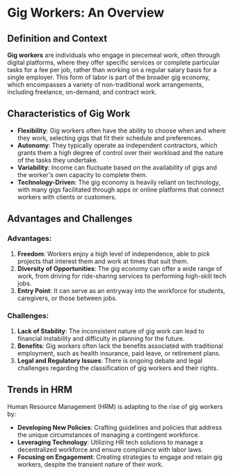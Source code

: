 # Gig Workers: An Overview


## Definition and Context

**Gig workers** are individuals who engage in piecemeal work, often through digital platforms, where they offer specific services or complete particular tasks for a fee per job, rather than working on a regular salary basis for a single employer. This form of labor is part of the broader gig economy, which encompasses a variety of non-traditional work arrangements, including freelance, on-demand, and contract work.

## Characteristics of Gig Work

- **Flexibility**: Gig workers often have the ability to choose when and where they work, selecting gigs that fit their schedule and preferences.
- **Autonomy**: They typically operate as independent contractors, which grants them a high degree of control over their workload and the nature of the tasks they undertake.
- **Variability**: Income can fluctuate based on the availability of gigs and the worker's own capacity to complete them.
- **Technology-Driven**: The gig economy is heavily reliant on technology, with many gigs facilitated through apps or online platforms that connect workers with clients or customers.

## Advantages and Challenges

### Advantages:

1. **Freedom**: Workers enjoy a high level of independence, able to pick projects that interest them and work at times that suit them.
2. **Diversity of Opportunities**: The gig economy can offer a wide range of work, from driving for ride-sharing services to performing high-skill tech jobs.
3. **Entry Point**: It can serve as an entryway into the workforce for students, caregivers, or those between jobs.

### Challenges:

1. **Lack of Stability**: The inconsistent nature of gig work can lead to financial instability and difficulty in planning for the future.
2. **Benefits**: Gig workers often lack the benefits associated with traditional employment, such as health insurance, paid leave, or retirement plans.
3. **Legal and Regulatory Issues**: There is ongoing debate and legal challenges regarding the classification of gig workers and their rights.

## Trends in HRM

Human Resource Management (HRM) is adapting to the rise of gig workers by:

- **Developing New Policies**: Crafting guidelines and policies that address the unique circumstances of managing a contingent workforce.
- **Leveraging Technology**: Utilizing HR tech solutions to manage a decentralized workforce and ensure compliance with labor laws.
- **Focusing on Engagement**: Creating strategies to engage and retain gig workers, despite the transient nature of their work.

